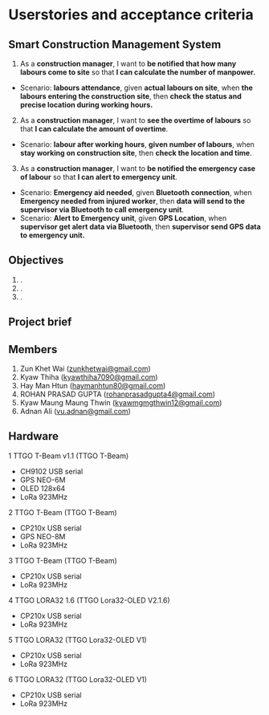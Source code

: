 # Userstories and acceptance criteria

## Smart Construction Management System

1.	As a **construction manager**, I want to  **be notified that how many labours come to site** so that **I can calculate the number of manpower.**
* Scenario: **labours attendance**, given **actual labours on site**, when **the labours entering the construction site**, then **check the status and precise location during working hours.**

2.	As a **construction manager**, I want to **see the overtime of labours** so that **I can calculate the amount of overtime**.
* Scenario: **labour after working hours**, **given number of labours**, when **stay working on construction site**, then **check the location and time**.

3.	As a **construction manager**, I want to **be notified the emergency case of labour** so that **I can alert to emergency unit**.
* Scenario: **Emergency aid needed**, given **Bluetooth connection**, when **Emergency needed from injured worker**, then **data will send to the supervisor via Bluetooth to call emergency unit**.
* Scenario: **Alert to Emergency unit**, given **GPS Location**, when **supervisor get alert data via Bluetooth**, then **supervisor send GPS data to emergency unit.**



## Objectives
1.	.
2.	.
3.	.

## Project brief

## Members

1.	Zun Khet Wai (zunkhetwai@gmail.com)
2.	Kyaw Thiha (kyawthiha7090@gmail.com)
3.	Hay Man Htun (haymanhtun80@gmail.com)
4.	ROHAN PRASAD GUPTA (rohanprasadgupta4@gmail.com)
5.	Kyaw Maung Maung Thwin (kyawmgmgthwin12@gmail.com)
6.	Adnan Ali (vu.adnan@gmail.com)

## Hardware

1 TTGO T-Beam v1.1 (TTGO T-Beam)
   * CH9102 USB serial
   * GPS NEO-6M
   * OLED 128x64
   * LoRa 923MHz

2 TTGO T-Beam (TTGO T-Beam)
   * CP210x USB serial
   * GPS NEO-8M
   * LoRa 923MHz

3 TTGO T-Beam (TTGO T-Beam)
   * CP210x USB serial
   * LoRa 923MHz
   
4 TTGO LORA32 1.6 (TTGO Lora32-OLED V2.1.6)
   * CP210x USB serial
   * LoRa 923MHz

5 TTGO LORA32 (TTGO Lora32-OLED V1)
   * CP210x USB serial
   * LoRa 923MHz

6 TTGO LORA32 (TTGO Lora32-OLED V1)
   * CP210x USB serial
   * LoRa 923MHz
